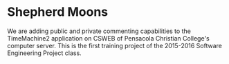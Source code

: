 # Shepherd Moons
We are adding public and private commenting capabilities to the TimeMachine2 application on CSWEB of Pensacola Christian College's computer server. This is the first training project of the 2015-2016 Software Engineering Project class.
